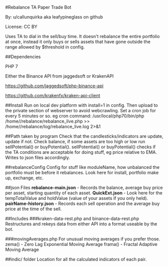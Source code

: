 #Rebalance TA Paper Trade Bot

By: u/callunquirka aka leafypineglass on github

License: CC BY

Uses TA to dial in the sell/buy time. It doesn't rebalance the entire portfolio at once, instead it only buys or sells assets that have gone outside the range allowed by $threshold in config.

##Dependencies

PHP 7

Either the Binance API from jaggedsoft or KrakenAPI

https://github.com/jaggedsoft/php-binance-api

https://github.com/krakenfx/kraken-api-client

##Install
Run on local dev platform with install=1 in config. Then upload to the private section of webserver to avoid webcrawling.
Set a cron job for every 5 minutes or so.
eg cron command:
/usr/local/php70/bin/php /home/<folder>/rebalance/rebalance_live.php >> /home/<folder>/rebalance/log/rebalance_live.log 2>&1

##Path taken by program
Check that the candlesticks/indicators are update, update if not.
Check balance, if some assets are too high or low run sellPotential() or buyPotential().
sellPotential() or buyPotential() checks if the TA conditions are acceptable for doing stuff, eg price relative to EMA.
Writes to json files accordingly.

##rebalanceConfig
Config for stuff like moduleName, how unbalanced the portfolio must be before it rebalances.
Look here for install, portfolio make up, exchange, etc.

##json Files
**rebalance-main.json** - Records the balance, average buy price per asset, starting quantity of each asset.
**QuickExt.json** - Look here for the tempTotalValue and holdValue (value of your assets if you only held).
**pairName-history.json** - Records each sell operation and the average buy price at the time of the sell.


##Includes
###kraken-data-rest.php and binance-data-rest.php
Restructures and rekeys data from either API into a format useable by the bot.

###movingAverages.php
For unusual moving averages if you prefer those.
zema() - Zero Lag Exponential Moving Average
frama() - Fractal Adaptive Moving Average


##indic/ folder
Location for all the calculated indicators of each pair.

